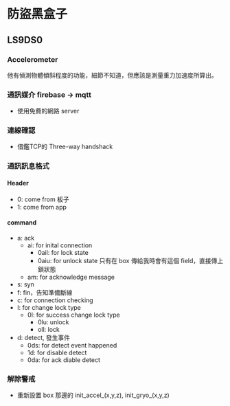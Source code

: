 # 防盜黑盒子

## LS9DS0

### Accelerometer
他有偵測物體傾斜程度的功能，細節不知道，但應該是測量重力加速度所算出。

### 通訊媒介 firebase -> mqtt
- 使用免費的網路 server

### 連線確認
- 借鑑TCP的 Three-way handshack

### 通訊訊息格式

#### Header
- 0: come from 板子
- 1: come from app

#### command
- a: ack
    - ai: for inital connection
        - 0ail: for lock state
        - 0aiu: for unlock state
        只有在 box 傳給我時會有這個 field，直接傳上鎖狀態
    - am: for acknowledge message
- s: syn
- f: fin，告知準備斷線
- c: for connection checking
- l: for change lock type
    - 0l: for success change lock type
        - 0lu: unlock
        - oll: lock
- d: detect, 發生事件
    - 0ds: for detect event happened
    - 1d: for disable detect
    - 0da: for ack diable detect

### 解除警戒
- 重新設置 box 那邊的 init_accel_(x,y,z), init_gryo_(x,y,z)

